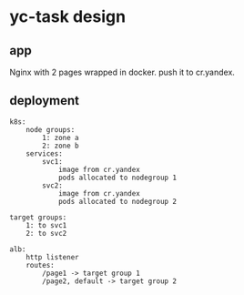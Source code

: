 # yc-task design

## app

Nginx with 2 pages wrapped in docker.
push it to cr.yandex.

## deployment

```
k8s:
    node groups:
        1: zone a
        2: zone b
    services:
        svc1:
            image from cr.yandex
            pods allocated to nodegroup 1
        svc2:
            image from cr.yandex
            pods allocated to nodegroup 2

target groups:
    1: to svc1
    2: to svc2

alb:
    http listener
    routes:
        /page1 -> target group 1
        /page2, default -> target group 2
```
